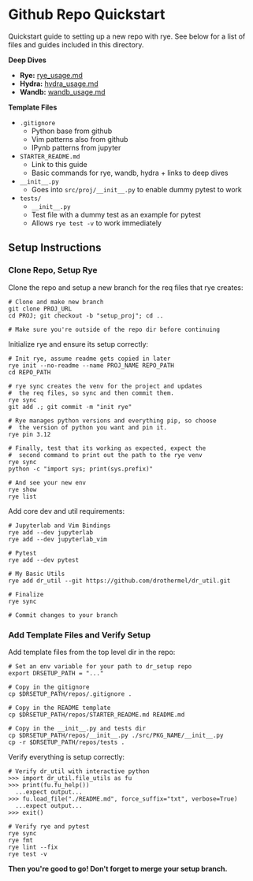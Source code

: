 # Github Repo Quickstart

Quickstart guide to setting up a new repo with rye.  See below for a list of files and guides included in this directory.

**Deep Dives**
- **Rye:** [rye_usage.md](https://github.com/drothermel/dr_setup/blob/repo_setup/repos/rye_usage.md)
- **Hydra:** [hydra_usage.md](https://github.com/drothermel/dr_setup/blob/repo_setup/repos/hydra_usage.md)
- **Wandb:** [wandb_usage.md](https://github.com/drothermel/dr_setup/blob/repo_setup/repos/wandb_usage.md)

**Template Files**

- `.gitignore`
  - Python base from github
  - Vim patterns also from github
  - IPynb patterns from jupyter
- `STARTER_README.md`
  - Link to this guide
  - Basic commands for rye, wandb, hydra + links to deep dives
- `__init__.py`
  - Goes into `src/proj/__init__.py` to enable dummy pytest to work
- `tests/`
  - `__init__.py`
  - Test file with a dummy test as an example for pytest
  - Allows `rye test -v` to work immediately

## Setup Instructions

### Clone Repo, Setup Rye

Clone the repo and setup a new branch for the req files that rye creates:
```shell
# Clone and make new branch
git clone PROJ_URL
cd PROJ; git checkout -b "setup_proj"; cd ..

# Make sure you're outside of the repo dir before continuing
```

Initialize rye and ensure its setup correctly:
```shell
# Init rye, assume readme gets copied in later
rye init --no-readme --name PROJ_NAME REPO_PATH
cd REPO_PATH

# rye sync creates the venv for the project and updates
#  the req files, so sync and then commit them.
rye sync
git add .; git commit -m "init rye"

# Rye manages python versions and everything pip, so choose
#  the version of python you want and pin it.
rye pin 3.12

# Finally, test that its working as expected, expect the
#  second command to print out the path to the rye venv
rye sync
python -c "import sys; print(sys.prefix)"

# And see your new env
rye show
rye list
```

Add core dev and util requirements:
```shell
# Jupyterlab and Vim Bindings
rye add --dev jupyterlab
rye add --dev jupyterlab_vim

# Pytest
rye add --dev pytest

# My Basic Utils
rye add dr_util --git https://github.com/drothermel/dr_util.git

# Finalize
rye sync

# Commit changes to your branch
```


### Add Template Files and Verify Setup

Add template files from the top level dir in the repo:
```shell
# Set an env variable for your path to dr_setup repo
export DRSETUP_PATH = "..."

# Copy in the gitignore
cp $DRSETUP_PATH/repos/.gitignore .

# Copy in the README template
cp $DRSETUP_PATH/repos/STARTER_README.md README.md

# Copy in the __init__.py and tests dir
cp $DRSETUP_PATH/repos/__init__.py ./src/PKG_NAME/__init__.py
cp -r $DRSETUP_PATH/repos/tests .
```

Verify everything is setup correctly:
```shell
# Verify dr_util with interactive python
>>> import dr_util.file_utils as fu
>>> print(fu.fu_help())
  ...expect output...
>>> fu.load_file("./README.md", force_suffix="txt", verbose=True)
  ...expect output...
>>> exit()

# Verify rye and pytest
rye sync
rye fmt
rye lint --fix
rye test -v
```

**Then you're good to go! Don't forget to merge your setup branch.**
